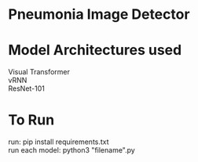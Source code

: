 Pneumonia Image Detector
==============

# Model Architectures used  
Visual Transformer  
vRNN  
ResNet-101  

# To Run  
run: pip install requirements.txt  
run each model: python3 "filename".py  
